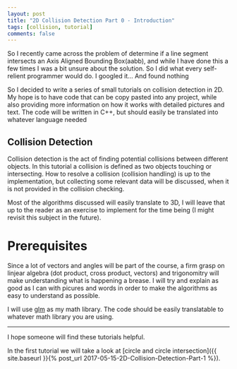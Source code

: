 ```yaml
---
layout: post
title: "2D Collision Detection Part 0 - Introduction"
tags: [collision, tutorial]
comments: false
---
```


So I recently came across the problem of determine if a line segment intersects an Axis Aligned Bounding Box(aabb), and while I have done this a few times I was a bit unsure about the solution. So I did what every self-relient programmer would do. I googled it... And found nothing 

So I decided to write a series of small tutorials on collision detection in 2D. My hope is to have code that can be copy pasted into any project, while also providing more information on how it works with detailed pictures and text. The code will be written in C++, but should easily be translated into whatever language needed

## Collision Detection
Collision detection is the act of finding potential collisions between different objects. In this tutorial a collision is defined as two objects touching or intersecting. How to resolve a collision (collision handling) is up to the implementation, but collecting some relevant data will be discussed, when it is not provided in the collision checking. 

Most of the algorithms discussed will easily translate to 3D, I will leave that up to the reader as an exercise to implement for the time being (I might revisit this subject in the future).

# Prerequisites
Since a lot of vectors and angles will be part of the course, a firm grasp on linjear algebra (dot product, cross product, vectors) and trigonomitry will make understanding what is happening a brease. I will try and explain as good as I can with picures and words in order to make the algorithms as easy to understand as possible.

I will use [glm](http://glm.g-truc.net/0.9.8/index.html) as my math library. The code should be easily translatable to whatever math library you are using.

<hr>

I hope someone will find these tutorials helpful. 

In the first tutorial we will take a look at [circle and circle intersection]({{ site.baseurl }}{% post_url 2017-05-15-2D-Collision-Detection-Part-1 %}).
